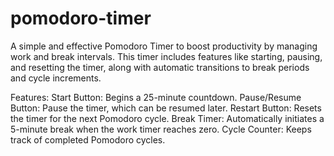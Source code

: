 # pomodoro-timer
A simple and effective Pomodoro Timer to boost productivity by managing work and break intervals. This timer includes features like starting, pausing, and resetting the timer, along with automatic transitions to break periods and cycle increments.

Features:
  Start Button: Begins a 25-minute countdown.
  Pause/Resume Button: Pause the timer, which can be resumed later.
  Restart Button: Resets the timer for the next Pomodoro cycle.
  Break Timer: Automatically initiates a 5-minute break when the work timer reaches zero.
  Cycle Counter: Keeps track of completed Pomodoro cycles.

